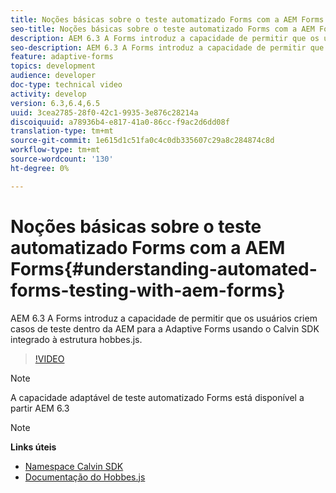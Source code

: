 ```yaml
---
title: Noções básicas sobre o teste automatizado Forms com a AEM Forms
seo-title: Noções básicas sobre o teste automatizado Forms com a AEM Forms
description: AEM 6.3 A Forms introduz a capacidade de permitir que os usuários criem casos de teste dentro da AEM para a Adaptive Forms usando o Calvin SDK integrado sobre a estrutura hobbes.js
seo-description: AEM 6.3 A Forms introduz a capacidade de permitir que os usuários criem casos de teste dentro da AEM para a Adaptive Forms usando o Calvin SDK integrado sobre a estrutura hobbes.js
feature: adaptive-forms
topics: development
audience: developer
doc-type: technical video
activity: develop
version: 6.3,6.4,6.5
uuid: 3cea2785-28f0-42c1-9935-3e876c28214a
discoiquuid: a78936b4-e817-41a0-86cc-f9ac2d6dd08f
translation-type: tm+mt
source-git-commit: 1e615d1c51fa0c4c0db335607c29a8c284874c8d
workflow-type: tm+mt
source-wordcount: '130'
ht-degree: 0%

---
```



# Noções básicas sobre o teste automatizado Forms com a AEM Forms{#understanding-automated-forms-testing-with-aem-forms}

AEM 6.3 A Forms introduz a capacidade de permitir que os usuários criem casos de teste dentro da AEM para a Adaptive Forms usando o Calvin SDK integrado à estrutura hobbes.js.

>[!VIDEO](https://video.tv.adobe.com/v/19700/)

>[!NOTE]
>
>A capacidade adaptável de teste automatizado Forms está disponível a partir AEM 6.3

>[!NOTE]
>
>**Links úteis**
>
>* [Namespace Calvin SDK](https://helpx.adobe.com/aem-forms/6-3/calvin-sdk-javascript-api/calvin.html)
>* [Documentação do Hobbes.js](https://docs.adobe.com/docs/en/aem/6-3/develop/ref/test-api/index.html)

